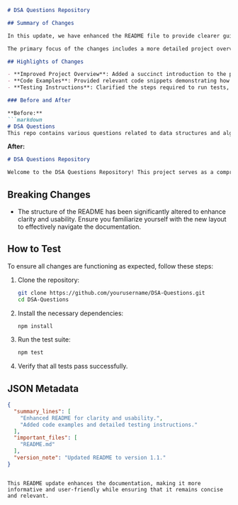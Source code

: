 ```markdown
# DSA Questions Repository

## Summary of Changes

In this update, we have enhanced the README file to provide clearer guidance for users and contributors. The changes aim to improve the overall understanding of the project, its structure, and how to effectively utilize the provided data structures and algorithms questions. By refining the documentation, we hope to foster a more accessible and collaborative environment for developers looking to contribute or learn from the project.

The primary focus of the changes includes a more detailed project overview, streamlined sections for code examples, and a clearer outline of how to run tests. This should significantly enhance the onboarding experience for new contributors and users alike.

## Highlights of Changes

- **Improved Project Overview**: Added a succinct introduction to the project and its purpose.
- **Code Examples**: Provided relevant code snippets demonstrating how to implement various data structures and algorithms.
- **Testing Instructions**: Clarified the steps required to run tests, ensuring that contributors can easily verify their changes.

### Before and After

**Before:**
```markdown
# DSA Questions
This repo contains various questions related to data structures and algorithms.
```

**After:**
```markdown
# DSA Questions Repository

Welcome to the DSA Questions Repository! This project serves as a comprehensive collection of data structures and algorithms questions, designed to help developers improve their coding skills and prepare for technical interviews. Each question is categorized and includes example solutions.
```

## Breaking Changes

- The structure of the README has been significantly altered to enhance clarity and usability. Ensure you familiarize yourself with the new layout to effectively navigate the documentation.

## How to Test

To ensure all changes are functioning as expected, follow these steps:

1. Clone the repository:
   ```bash
   git clone https://github.com/yourusername/DSA-Questions.git
   cd DSA-Questions
   ```

2. Install the necessary dependencies:
   ```bash
   npm install
   ```

3. Run the test suite:
   ```bash
   npm test
   ```

4. Verify that all tests pass successfully.

## JSON Metadata
```json
{
  "summary_lines": [
    "Enhanced README for clarity and usability.",
    "Added code examples and detailed testing instructions."
  ],
  "important_files": [
    "README.md"
  ],
  "version_note": "Updated README to version 1.1."
}
```
```

This README update enhances the documentation, making it more informative and user-friendly while ensuring that it remains concise and relevant.
